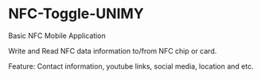 # NFC-Toggle-UNIMY

Basic NFC Mobile Application 

Write and Read NFC data information to/from NFC chip or card.

Feature: Contact information, youtube links, social media, location and etc.
